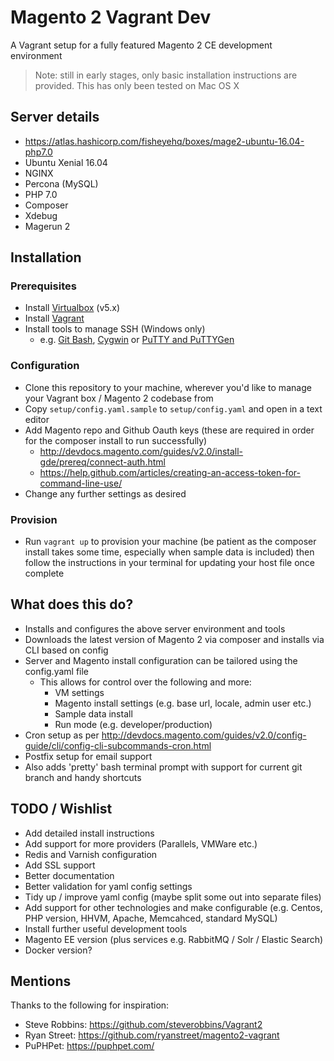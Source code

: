 # Magento 2 Vagrant Dev

A Vagrant setup for a fully featured Magento 2 CE development environment

> Note: still in early stages, only basic installation instructions are provided. This has only been tested on Mac OS X

## Server details
* https://atlas.hashicorp.com/fisheyehq/boxes/mage2-ubuntu-16.04-php7.0
* Ubuntu Xenial 16.04
* NGINX
* Percona (MySQL)
* PHP 7.0
* Composer
* Xdebug
* Magerun 2

## Installation 

### Prerequisites
* Install [Virtualbox](https://www.virtualbox.org) (v5.x)
* Install [Vagrant](https://www.vagrantup.com/docs/installation/)
* Install tools to manage SSH (Windows only)
	* e.g. [Git Bash](https://git-for-windows.github.io), [Cygwin](https://www.cygwin.com) or [PuTTY and PuTTYGen](http://www.chiark.greenend.org.uk/~sgtatham/putty/download.html)

### Configuration
* Clone this repository to your machine, wherever you'd like to manage your Vagrant box / Magento 2 codebase from
* Copy `setup/config.yaml.sample` to `setup/config.yaml` and open in a text editor
* Add Magento repo and Github Oauth keys (these are required in order for the composer install to run successfully)
	* http://devdocs.magento.com/guides/v2.0/install-gde/prereq/connect-auth.html
	* https://help.github.com/articles/creating-an-access-token-for-command-line-use/
* Change any further settings as desired

### Provision
* Run `vagrant up` to provision your machine (be patient as the composer install takes some time, especially when sample data is included) then follow the instructions in your terminal for updating your host file once complete

## What does this do?
* Installs and configures the above server environment and tools
* Downloads the latest version of Magento 2 via composer and installs via CLI based on config
* Server and Magento install configuration can be tailored using the config.yaml file
    * This allows for control over the following and more:
        * VM settings
        * Magento install settings (e.g. base url, locale, admin user etc.)
        * Sample data install
        * Run mode (e.g. developer/production)
* Cron setup as per http://devdocs.magento.com/guides/v2.0/config-guide/cli/config-cli-subcommands-cron.html
* Postfix setup for email support
* Also adds 'pretty' bash terminal prompt with support for current git branch and handy shortcuts

## TODO / Wishlist
* Add detailed install instructions
* Add support for more providers (Parallels, VMWare etc.)
* Redis and Varnish configuration
* Add SSL support
* Better documentation
* Better validation for yaml config settings
* Tidy up / improve yaml config (maybe split some out into separate files)
* Add support for other technologies and make configurable (e.g. Centos, PHP version, HHVM, Apache, Memcahced, standard MySQL)
* Install further useful development tools
* Magento EE version (plus services e.g. RabbitMQ / Solr / Elastic Search)
* Docker version?

## Mentions
Thanks to the following for inspiration:

* Steve Robbins: https://github.com/steverobbins/Vagrant2
* Ryan Street: https://github.com/ryanstreet/magento2-vagrant
* PuPHPet: https://puphpet.com/